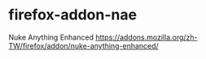 # firefox-addon-nae
Nuke Anything Enhanced https://addons.mozilla.org/zh-TW/firefox/addon/nuke-anything-enhanced/
